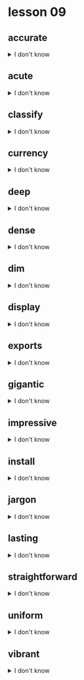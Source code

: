 # lesson 09

## accurate
<details>
<summary>I don't know</summary>

+ adv. &nbsp; &nbsp; accurately

+    n. &nbsp; &nbsp; accuracy

+ adj. &nbsp; &nbsp; careful and exact

+ syn. &nbsp; &nbsp; precise

</details>

## acute
<details>
<summary>I don't know</summary>

+ adv. &nbsp; &nbsp; acutely

+    n. &nbsp; &nbsp; acuteness

+ adj. &nbsp; &nbsp; having a sudden consequence or severe effect

+ syn. &nbsp; &nbsp; intense

</details>

## classify
<details>
<summary>I don't know</summary>

+ adj. &nbsp; &nbsp; classified

+    n. &nbsp; &nbsp; classification

+    v. &nbsp; &nbsp; to place into groups according to type

+ syn. &nbsp; &nbsp; arrange

</details>

## currency
<details>
<summary>I don't know</summary>

+    n. &nbsp; &nbsp; monetary unit; cash

+ syn. &nbsp; &nbsp; money

</details>

## deep
<details>
<summary>I don't know</summary>

+ adv. &nbsp; &nbsp; deeply

+    n. &nbsp; &nbsp; depth

+    v. &nbsp; &nbsp; deepen

+ adj. &nbsp; &nbsp; far below the surface; complete understanding

+ syn. &nbsp; &nbsp; thorough

</details>

## dense
<details>
<summary>I don't know</summary>

+ adv. &nbsp; &nbsp; densely

+    n. &nbsp; &nbsp; density

+ adj. &nbsp; &nbsp; closely packed or crowded; difficult to see through

+ syn. &nbsp; &nbsp; thick

</details>

## dim
<details>
<summary>I don't know</summary>

+ adv. &nbsp; &nbsp; dimly

+    v. &nbsp; &nbsp; dim

+    n. &nbsp; &nbsp; dimness

+ adj. &nbsp; &nbsp; not bright or clear

+ syn. &nbsp; &nbsp; faint

</details>

## display
<details>
<summary>I don't know</summary>

+    n. &nbsp; &nbsp; display

+    v. &nbsp; &nbsp; to show; reveal

+ syn. &nbsp; &nbsp; exhibit

</details>

## exports
<details>
<summary>I don't know</summary>

+ adj. &nbsp; &nbsp; exported

+    v. &nbsp; &nbsp; export

+    n. &nbsp; &nbsp; products sold abroad

+ syn. &nbsp; &nbsp; foreign sales

</details>

## gigantic
<details>
<summary>I don't know</summary>

+ adv. &nbsp; &nbsp; gigantically

+ adj. &nbsp; &nbsp; very large

+ syn. &nbsp; &nbsp; enormous

</details>

## impressive
<details>
<summary>I don't know</summary>

+ adv. &nbsp; &nbsp; impressively

+    v. &nbsp; &nbsp; impress

+    n. &nbsp; &nbsp; impression

+ adj. &nbsp; &nbsp; causing admiration because of an object’s importance, size, or quality

+ syn. &nbsp; &nbsp; imposing

</details>

## install
<details>
<summary>I don't know</summary>

+    n. &nbsp; &nbsp; installer

+    v. &nbsp; &nbsp; to set up or create an office; to place in a fixed position

+ syn. &nbsp; &nbsp; establish

</details>

## jargon
<details>
<summary>I don't know</summary>

+ adj. &nbsp; &nbsp; jargony

+    n. &nbsp; &nbsp; language specific to a profession or activity

+ syn. &nbsp; &nbsp; terminology

</details>

## lasting
<details>
<summary>I don't know</summary>

+    v. &nbsp; &nbsp; last

+ adj. &nbsp; &nbsp; forever; without end

+ syn. &nbsp; &nbsp; enduring

</details>

## straightforward
<details>
<summary>I don't know</summary>

+ adv. &nbsp; &nbsp; straightforwardly

+    n. &nbsp; &nbsp; straightforwardness

+ adj. &nbsp; &nbsp; easy to understand; simple; honest

+ syn. &nbsp; &nbsp; uncomplicated

</details>

## uniform
<details>
<summary>I don't know</summary>

+ adv. &nbsp; &nbsp; uniformly

+    n. &nbsp; &nbsp; uniformity

+ adj. &nbsp; &nbsp; every part being the same

+ syn. &nbsp; &nbsp; consistent

</details>

## vibrant
<details>
<summary>I don't know</summary>

+ adv. &nbsp; &nbsp; vibrantly

+    n. &nbsp; &nbsp; vibrance

+ adj. &nbsp; &nbsp; lively; powerful; full of action; bright

+ syn. &nbsp; &nbsp; brilliant

</details>
